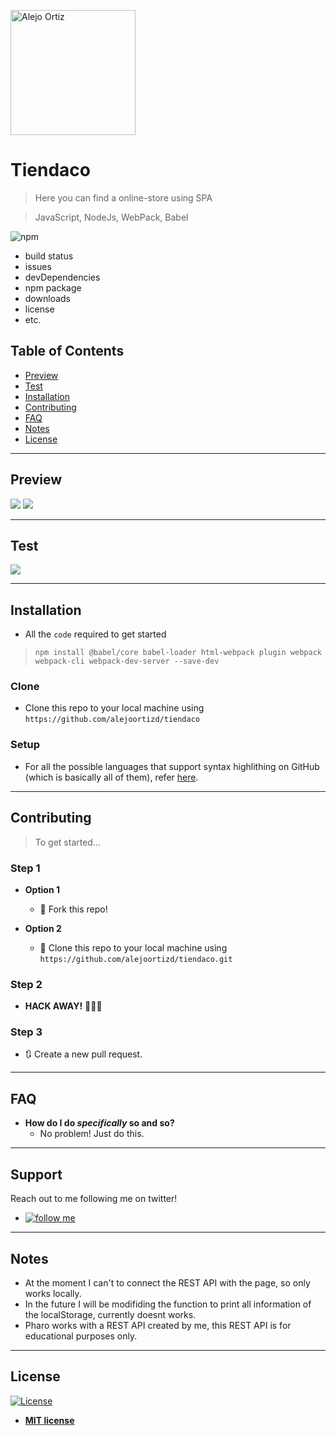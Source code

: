 <a href="http://github.com/alejoortizd"><img src="https://i.imgur.com/dglpnc2.jpg" title="Alejo Ortiz" alt="Alejo Ortiz" width=200></a>

# Tiendaco

> Here you can find a online-store using SPA

> JavaScript, NodeJs, WebPack, Babel

![npm](https://img.shields.io/npm/v/14)

- build status
- issues
- devDependencies
- npm package
- downloads
- license
- etc.


## Table of Contents

- [Preview](#preview)
- [Test](#test)
- [Installation](#installation)
- [Contributing](#contributing)
- [FAQ](#faq)
- [Notes](#notes)
- [License](#license)


---

## Preview

<img src="https://i.imgur.com/PntASLw.png">
<img src="https://i.imgur.com/tXl8pyX.png">

---

## Test

<img src="https://i.imgur.com/hXFD6DU.png">

---

## Installation

- All the `code` required to get started
> `npm install @babel/core babel-loader html-webpack plugin webpack webpack-cli webpack-dev-server --save-dev`

### Clone

- Clone this repo to your local machine using `https://github.com/alejoortizd/tiendaco`

### Setup
- For all the possible languages that support syntax highlithing on GitHub (which is basically all of them), refer <a href="https://github.com/github/linguist/blob/master/lib/linguist/languages.yml" target="_blank">here</a>.

---

## Contributing

> To get started...

### Step 1

- **Option 1**
    - 🍴 Fork this repo!

- **Option 2**
    - 👯 Clone this repo to your local machine using `https://github.com/alejoortizd/tiendaco.git`

### Step 2

- **HACK AWAY!** 🔨🔨🔨

### Step 3

- 🔃 Create a new pull request.

---

## FAQ

- **How do I do *specifically* so and so?**
    - No problem! Just do this.

---

## Support

Reach out to me  following me on twitter!

- <a href="http://twitter.com/@alejoortizd" target="_blank">![follow me](https://img.shields.io/twitter/follow/alejoortizd?style=social)</a>

---

## Notes

- At the moment I can't to connect the REST API with the page, so only works locally.
- In the future I will be modifiding the function to print all information of the localStorage, currently doesnt works.
- Pharo works with a REST API created by me, this REST API is for educational purposes only.

---

## License

[![License](https://img.shields.io/npm/l/mi)](http://badges.mit-license.org)

- **[MIT license](http://opensource.org/licenses/mit-license.php)**